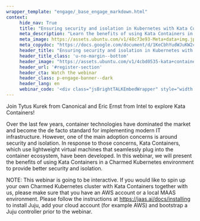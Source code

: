```yaml
---
wrapper_template: "engage/_base_engage_markdown.html"
context:
     hide_nav: True
     title: "Ensuring security and isolation in Kubernetes with Kata Containers"
     meta_description: "Learn the benefits of using Kata Containers in a Charmed Kubernetes environment to provide better security and isolation"
     meta_image: https://assets.ubuntu.com/v1/48c73e93-Meta+data+img.jpg
     meta_copydoc: "https://docs.google.com/document/d/1KeCbhYudWJuKW2cMuNfsClvQXnyrpz0q2I-ILuwhfcY/edit?ts=5d6de4ad"
     header_title: "Ensuring security and isolation in Kubernetes with Kata Containers"
     header_title_class: 'u-no-margin--bottom'
     header_image: "https://assets.ubuntu.com/v1/4cbd0535-kata+containers+kubernetes.svg"
     header_url: '#register-section'
     header_cta: Watch the webinar
     header_class: p-engage-banner--dark
     header_lang: en
     webinar_code: '<div class="jsBrightTALKEmbedWrapper" style="width:100%; height:100%; position:relative;background: #ffffff;"><script class="jsBrightTALKEmbedConfig" type="application/json">{ "channelId" : 6793, "language": "en-US", "commId" : 373551, "displayMode" : "standalone", "height" : "auto" }</script><script src="https://www.brighttalk.com/clients/js/player-embed/player-embed.js" class="jsBrightTALKEmbed"></script></div>'
---
```


Join Tytus Kurek from Canonical and Eric Ernst from Intel to explore Kata Containers!

Over the last few years, container technologies have dominated the market and become the de facto standard for implementing modern IT infrastructure. However, one of the main adoption concerns is around security and isolation. In response to those concerns, Kata Containers, which use lightweight virtual machines that seamlessly plug into the container ecosystem, have been developed. In this webinar, we will present the benefits of using Kata Containers in a Charmed Kubernetes environment to provide better security and isolation. 

NOTE: This webinar is going to be interactive. If you would like to spin up your own Charmed Kubernetes cluster with Kata Containers together with us, please make sure that you have an AWS account or a local MAAS environment. Please follow the instructions at https://jaas.ai/docs/installing to install Juju, add your cloud account (for example AWS) and bootstrap a Juju controller prior to the webinar.

